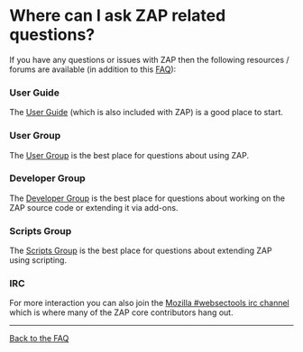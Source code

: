 # Where can I ask ZAP related questions?

If you have any questions or issues with ZAP then the following resources / forums are available (in addition to this [FAQ](FAQtoplevel)):

### User Guide

The [User Guide](https://github.com/zaproxy/zap-core-help/wiki/HelpIntro) (which is also included with ZAP) is a good place to start.

### User Group

The [User Group](https://groups.google.com/group/zaproxy-user) is the best place for questions about using ZAP.

### Developer Group

The [Developer Group](https://groups.google.com/group/zaproxy-develop) is the best place for questions about working on the ZAP source code or extending it via add-ons.

### Scripts Group

The [Scripts Group](https://groups.google.com/group/zaproxy-scripts) is the best place for questions about extending ZAP using scripting.

### IRC

For more interaction you can also join the [Mozilla #websectools irc channel](irc://irc.mozilla.org/websectools) which is where many of the ZAP core contributors hang out.


---

[Back to the FAQ](FAQtoplevel)